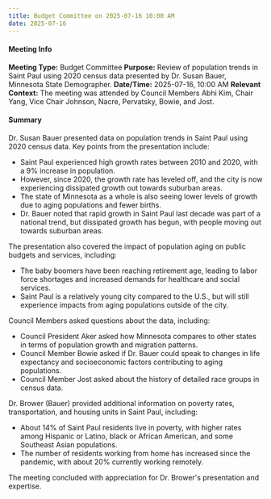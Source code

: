 ```yaml
---
title: Budget Committee on 2025-07-16 10:00 AM
date: 2025-07-16
---
```

#### Meeting Info
**Meeting Type:** Budget Committee
**Purpose:** Review of population trends in Saint Paul using 2020 census data presented by Dr. Susan Bauer, Minnesota State Demographer.
**Date/Time:** 2025-07-16, 10:00 AM
**Relevant Context:** The meeting was attended by Council Members Abhi Kim, Chair Yang, Vice Chair Johnson, Nacre, Pervatsky, Bowie, and Jost.

#### Summary

Dr. Susan Bauer presented data on population trends in Saint Paul using 2020 census data. Key points from the presentation include:

* Saint Paul experienced high growth rates between 2010 and 2020, with a 9% increase in population.
* However, since 2020, the growth rate has leveled off, and the city is now experiencing dissipated growth out towards suburban areas.
* The state of Minnesota as a whole is also seeing lower levels of growth due to aging populations and fewer births.
* Dr. Bauer noted that rapid growth in Saint Paul last decade was part of a national trend, but dissipated growth has begun, with people moving out towards suburban areas.

The presentation also covered the impact of population aging on public budgets and services, including:

* The baby boomers have been reaching retirement age, leading to labor force shortages and increased demands for healthcare and social services.
* Saint Paul is a relatively young city compared to the U.S., but will still experience impacts from aging populations outside of the city.

Council Members asked questions about the data, including:

* Council President Aker asked how Minnesota compares to other states in terms of population growth and migration patterns.
* Council Member Bowie asked if Dr. Bauer could speak to changes in life expectancy and socioeconomic factors contributing to aging populations.
* Council Member Jost asked about the history of detailed race groups in census data.

Dr. Brower (Bauer) provided additional information on poverty rates, transportation, and housing units in Saint Paul, including:

* About 14% of Saint Paul residents live in poverty, with higher rates among Hispanic or Latino, black or African American, and some Southeast Asian populations.
* The number of residents working from home has increased since the pandemic, with about 20% currently working remotely.

The meeting concluded with appreciation for Dr. Brower's presentation and expertise.

